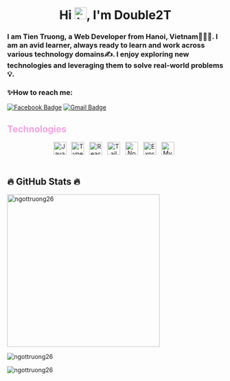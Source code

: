 <h1 align="center">Hi <img src="https://user-images.githubusercontent.com/1303154/88677602-1635ba80-d120-11ea-84d8-d263ba5fc3c0.gif" width="28px" alt="hi">, I'm Double2T</h1>
<h3>
    I am Tien Truong, a Web Developer from Hanoi, Vietnam👨🏻‍💻. I am an avid learner, always ready to learn and work across various technology domains✍️. I enjoy exploring new technologies and leveraging them to solve real-world problems💡.
</h3>

<h3 align="left">✨How to reach me:</h3>

[![Facebook Badge](https://img.shields.io/badge/double2t2002-%230866ff?logo=facebook&logoColor=white)](https://www.facebook.com/double2t2612)
[![Gmail Badge](https://img.shields.io/badge/double2t2002-%23ea4335?logo=gmail&logoColor=white)](mailto:double2t2002@gmail.com)

<h2 align="left" style="color: #f7a1e1">Technologies</h2>
<!-- https://simpleicons.org/ -->
<div align="center">
  <span><img src="https://img.shields.io/badge/JavaScript-f7df1e?logo=javascript&logoColor=white&style=for-the-badge" alt="JavaScript logo" title="JavaScript" height="30" /></span>
  &nbsp;
  <span><img src="https://img.shields.io/badge/TypeScript-3178c6?logo=typescript&logoColor=white&style=for-the-badge" alt="TypeScript logo" title="TypeScript" height="30" /></span>
  &nbsp;
  <span><img src="https://img.shields.io/badge/ReactJS-087ea4?logo=react&logoColor=white&style=for-the-badge" alt="ReactJS logo" title="ReactJS" height="30" /></span>
  &nbsp;
  <span><img src="https://img.shields.io/badge/Tailwind%20CSS-38bdf8?logo=tailwind-css&logoColor=white&style=for-the-badge" alt="TailwindCSS logo" title="TailwindCSS" height="30" /></span>
  &nbsp;
  <span><img src="https://img.shields.io/badge/Node.js-84ba64?logo=node.js&logoColor=white&style=for-the-badge" alt="Node.js logo" title="Node.js" height="30" /></span>
  &nbsp;
  <span><img src="https://img.shields.io/badge/Express-ffffff?logo=express&logoColor=black&style=for-the-badge" alt="Express.js logo" title="Express.js" height="30" /></span>
  &nbsp;
  <span><img src="https://img.shields.io/badge/MySQL-3e6e93?logo=mysql&logoColor=white&style=for-the-badge" alt="MySQL logo" title="MySQL" height="30" /></span>
  &nbsp;
</div>

<br>

<h2>🔥 GitHub Stats 🔥</h2>


  <p>
    <img width="355" src="https://github-readme-stats.vercel.app/api/top-langs?username=ngottruong26&theme=radical&show_icons=true&locale=en&layout=compact" alt="ngottruong26" />
  </p>
  
  <p>
    <img src="https://github-readme-stats.vercel.app/api?username=ngottruong26&theme=radical&show_icons=true&locale=en" alt="ngottruong26" />
  </p>
  
  <p>
    <img src="https://github-readme-streak-stats.herokuapp.com/?user=ngottruong26&theme=radical" alt="ngottruong26" />
  </p>



  



